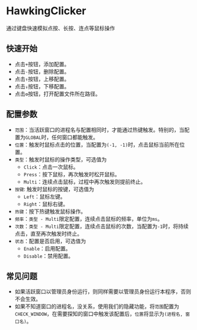 # HawkingClicker
通过键盘快速模拟点按、长按、连点等鼠标操作

## 快速开始
* 点击`+`按钮，添加配置。
* 点击`-`按钮，删除配置。
* 点击`↑`按钮，上移配置。
* 点击`↓`按钮，下移配置。
* 点击`⚙`按钮，打开配置文件所在路径。

## 配置参数
* `范围`：当活跃窗口的进程名与配置相同时，才能通过热键触发。特别的，当配置为`GLOBAL`时，任何窗口都能触发。
* `位置`：触发时鼠标点击的位置，当配置为`(-1, -1)`时，点击鼠标当前所在位置。
* `类型`：触发时鼠标的操作类型，可选值为
    * `Click`：点击一次鼠标。
    * `Press`：按下鼠标，再次触发时松开鼠标。
    * `Multi`：连续点击鼠标，过程中再次触发则提前终止。
* `按键`: 触发时鼠标的按键，可选值为
    * `Left`：鼠标左键。
    * `Right`：鼠标右键。
* `热键`：按下热键触发鼠标操作。
* `频率`：`类型 - Multi`限定配置，连续点击鼠标的频率，单位为`ms`。
* `次数`：`类型 - Multi`限定配置，连续点击鼠标的次数，当配置为`-1`时，将持续点击，直至再次触发时终止。
* `状态`：配置是否启用，可选值为
    * `Enable`：启用配置。
    * `Disable`：禁用配置。

## 常见问题
* 如果活跃窗口以管理员身份运行，则同样需要以管理员身份运行本程序，否则不会生效。
* 如果不知道窗口的进程名，没关系，使用我们的隐藏功能，将`范围`配置为`CHECK_WINDOW`，在需要探知的窗口中触发该配置后，`位置`将显示为`(进程名, 窗口名)`。
